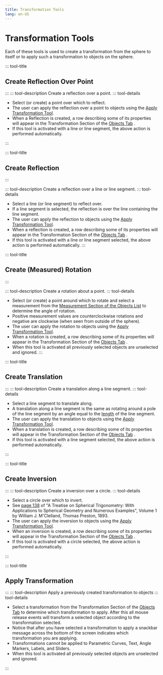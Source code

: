 ```yaml
---
title: Transformation Tools
lang: en-US
---
```


# Transformation Tools

Each of these tools is used to create a transformation from the sphere to itself or to apply such a transformation to objects on the sphere.

::: tool-title

## Create Reflection Over Point

:::
::: tool-description
Create a reflection over a point.
::: tool-details

- Select (or create) a point over which to reflect.
- The user can apply the reflection over a point to objects using the [Apply Transformation Tool](/tools/transformation.html#apply-transformation).
- When a Reflection is created, a row describing some of its properties will appear in the Transformation Section of the [Objects Tab](/userguide/#objects-tab) <icon-base  iconName="objectsTab"> </icon-base>.
- If this tool is activated with a line or line segment, the above action is performed automatically.

:::

::: tool-title

## Create Reflection

:::

::: tool-description
Create a reflection over a line or line segment.
::: tool-details

- Select a line (or line segment) to reflect over.
- If a line segment is selected, the reflection is over the line containing the line segment.
- The user can apply the reflection to objects using the [Apply Transformation Tool](/tools/transformation.html#apply-transformation).
- When a reflection is created, a row describing some of its properties will appear in the Transformation Section of the [Objects Tab](/userguide/#objects-tab) <icon-base  iconName="objectsTab"> </icon-base>.
- If this tool is activated with a line or line segment selected, the above action is performed automatically.
  :::

::: tool-title

## Create (Measured) Rotation

:::

::: tool-description
Create a rotation about a point.
::: tool-details

- Select (or create) a point around which to rotate and select a measurement from the [Measurement Section of the Objects List](/userguide/toolsobjectspanel.html#objects-list) to determine the angle of rotation.
- Positive measurement values are counterclockwise rotations and negative are clockwise (when seen from outside of the sphere).
- The user can apply the rotation to objects using the [Apply Transformation Tool](/tools/transformation.html#apply-transformation).
- When a rotation is created, a row describing some of its properties will appear in the Transformation Section of the [Objects Tab](/userguide/#objects-tab) <icon-base  iconName="objectsTab"> </icon-base>.
- When this tool is activated all previously selected objects are unselected and ignored.
  :::

::: tool-title

## Create Translation

:::
::: tool-description
Create a translation along a line segment.
::: tool-details

- Select a line segment to translate along.
- A translation along a line segment is the same as rotating around a pole of the line segment by an angle equal to the [length](/tools/measurement.html#length) of the line segment.
- The user can apply the translation to objects using the [Apply Transformation Tool](/tools/transformation.html#apply-transformation).
- When a translation is created, a row describing some of its properties will appear in the Transformation Section of the [Objects Tab](/userguide/#objects-tab) <icon-base  iconName="objectsTab"> </icon-base>.
- If this tool is activated with a line segment selected, the above action is performed automatically.

:::

::: tool-title

## Create Inversion

:::
::: tool-description
Create a inversion over a circle.
::: tool-details

- Select a circle over which to invert.
- See [page 138](https://books.google.com/books?id=BSU4AAAAMAAJ&printsec=frontcover&source=gbs_ge_summary_r&cad=0#v=snippet&q=spherical%20inversions&f=false) of "A Treatise on Spherical Trigonometry: With Applications to Spherical Geometry and Numerous Examples", Volume 1
  by William J. M'Clelland, Thomas Preston, 1893.
- The user can apply the inversion to objects using the [Apply Transformation Tool](/tools/transformation.html#apply-transformation).
- When an inversion is created, a row describing some of its properties will appear in the Transformation Section of the [Objects Tab](/userguide/#objects-tab) <icon-base  iconName="objectsTab"> </icon-base>.
- If this tool is activated with a circle selected, the above action is performed automatically.

:::

::: tool-title

## Apply Transformation

:::
::: tool-description
Apply a previously created transformation to objects
::: tool-details

- Select a transformation from the Transformation Section of the [Objects Tab](/userguide/#objects-tab) <icon-base  iconName="objectsTab"> </icon-base> to determine which transformation to apply. After this all mouse release events will transform a selected object according to the transformation selected.
- Notice that after you have selected a transformation to apply a snackbar message across the bottom of the screen indicates which transformation you are applying.
- Transformations cannot be applied to Parametric Curves, Text, Angle Markers, Labels, and Sliders.
- When this tool is activated all previously selected objects are unselected and ignored.

:::
